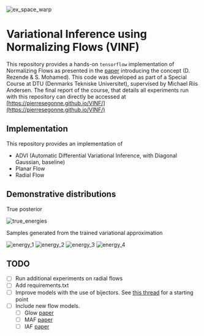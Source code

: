 ![ex_space_warp](https://raw.githubusercontent.com/pierresegonne/VINF/master/space_warp/Figure_2%20copy.png)

# Variational Inference using Normalizing Flows (VINF)

This repository provides a hands-on `tensorflow` implementation of Normalizing Flows as presented in the [paper](https://arxiv.org/pdf/1505.05770.pdf)
introducing the concept (D. Rezende & S. Mohamed). This code was developed as part of a Special Course at DTU (Denmarks Tekniske Universitet), supervised
by Michael Riis Andersen. The final report of the course, that details all experiments run with this repository can directly be accessed at [https://pierresegonne.github.io/VINF/](https://pierresegonne.github.io/VINF/)

## Implementation
This repository provides an implementation of 
- ADVI (Automatic Differential Variational Inference, with Diagonal Gaussian, baseline) 
- Planar Flow
- Radial Flow

## Demonstrative distributions 

True posterior

![true_energies](https://raw.githubusercontent.com/pierresegonne/VINF/master/assets/energy_densities.png)

Samples generated from the trained variational approximation

![energy_1](https://raw.githubusercontent.com/pierresegonne/VINF/master/assets/energy_1_pf_hexbin.png)
![energy_2](https://raw.githubusercontent.com/pierresegonne/VINF/master/assets/energy_2_pf_hexbin.png)
![energy_3](https://raw.githubusercontent.com/pierresegonne/VINF/master/assets/energy_3_pf_hexbin.png)
![energy_4](https://raw.githubusercontent.com/pierresegonne/VINF/master/assets/energy_4_pf_hexbin.png)


## TODO
- [ ] Run additional experiments on radial flows
- [ ] Add requirements.txt
- [ ] Improve models with the use of bijectors. See [this thread](https://stackoverflow.com/questions/61717694/embed-trainable-bijector-into-keras-model/62284510#62284510) for a starting point
- [ ] Include new flow models.
  - [ ] Glow [paper](https://papers.nips.cc/paper/8224-glow-generative-flow-with-invertible-1x1-convolutions.pdf)
  - [ ] MAF [paper](https://papers.nips.cc/paper/6581-improved-variational-inference-with-inverse-autoregressive-flow.pdf)
  - [ ] IAF [paper](https://papers.nips.cc/paper/6828-masked-autoregressive-flow-for-density-estimation.pdf)
